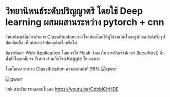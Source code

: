# วิทยานิพนธ์ระดับปริญญาตรี โดยใช้ Deep learning ผสมผสานระหว่าง pytorch + cnn
วิทยานิพนธ์นี้เกี่ยวกับการ Classification ของโรคปอดโดยให้ผู้ใช้งานอัพโหลดรูปปอดปกติหรือรูปปอดติดเชื้อ เพื่อทำนายว่าปอดดติดเชื้อหรือไม่

มีการพัฒนา Web Application โดยการใช้ Flask จำลองในการเปิดเซิร์ฟเวอร์ (localhost) อีกทั้งตัวโมเดลมีการ Train ผ่านเว็บไซต์ Kaggle โดยเฉพาะ

โดยโมเดลสามารถ Classification ความแม่นยำที่ 96%
![qwer](https://github.com/user-attachments/assets/26d4b05a-b478-4b4b-851e-d534913f58c6)

![qwerr](https://github.com/user-attachments/assets/3afe1733-82af-4645-94f4-bc0c8cb4d04f)

link สำหรับการทดสอบโมเดล https://youtu.be/CdbblCIrHDE
